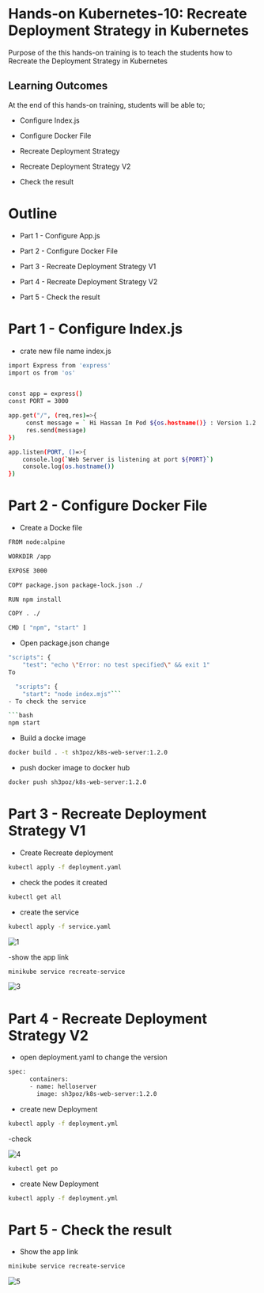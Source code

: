 # Hands-on Kubernetes-10: Recreate Deployment Strategy in Kubernetes
 

Purpose of the this hands-on training is to teach the students how to Recreate the Deployment Strategy in Kubernetes 

## Learning Outcomes

At the end of  this hands-on training, students will be able to;

-  Configure Index.js

-  Configure Docker File 

-  Recreate Deployment Strategy

-  Recreate Deployment Strategy V2   

-  Check the result  


# Outline
- Part 1 -   Configure App.js

- Part 2 -   Configure Docker File 

- Part 3 -   Recreate Deployment Strategy V1

- Part 4 - Recreate Deployment Strategy V2  

- Part 5 - Check the result    


# Part 1 - Configure Index.js  

- crate new file name index.js 

```bash
import Express from 'express'
import os from 'os'


const app = express()
const PORT = 3000

app.get("/", (req,res)=>{
     const message = ` Hi Hassan Im Pod ${os.hostname()} : Version 1.2.0`
     res.send(message)
})

app.listen(PORT, ()=>{
    console.log(`Web Server is listening at port ${PORT}`)
    console.log(os.hostname())
})
```

# Part 2 - Configure Docker File

- Create a Docke file    

```bash
FROM node:alpine

WORKDIR /app

EXPOSE 3000

COPY package.json package-lock.json ./

RUN npm install

COPY . ./

CMD [ "npm", "start" ]
```

- Open package.json change 

```bash
"scripts": {
    "test": "echo \"Error: no test specified\" && exit 1"
To

  "scripts": {
    "start": "node index.mjs"```
- To check the service 

```bash
npm start
```
- Build a docke image 

```bash
docker build . -t sh3poz/k8s-web-server:1.2.0
```
- push docker image to docker hub 

```bash
docker push sh3poz/k8s-web-server:1.2.0
```

# Part 3 - Recreate Deployment Strategy V1

- Create Recreate deployment

```bash
kubectl apply -f deployment.yaml
```
- check the podes it created 

```bash
kubectl get all 
```
 
- create the service 

```bash
kubectl apply -f service.yaml

```

![1](https://github.com/SH3POZ/DevOps_Workshop/assets/111190149/58bb2b14-898b-476f-8470-15d6072c9a30)

-show the app link 

```bash
minikube service recreate-service

```

![3](https://github.com/SH3POZ/DevOps_Workshop/assets/111190149/969212b3-cb69-490f-b747-d0f5a4704ecb)

# Part 4 - Recreate Deployment Strategy V2

- open deployment.yaml to change  the version

```bash
spec:
      containers:
      - name: helloserver
        image: sh3poz/k8s-web-server:1.2.0
```
- create new Deployment 

```bash
kubectl apply -f deployment.yml

```
-check

![4](https://github.com/SH3POZ/DevOps_Workshop/assets/111190149/8cf8080b-3a36-4155-ae7c-a3f371c7590f)

```bash
kubectl get po

```

- create New Deployment 

```bash
kubectl apply -f deployment.yml

```



# Part 5 - Check the result

- Show the app link 

```bash
minikube service recreate-service

```
![5](https://github.com/SH3POZ/DevOps_Workshop/assets/111190149/5c7e7767-2938-4db3-b06b-6b4b905eefcb)

